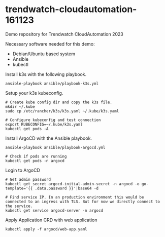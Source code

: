 # trendwatch-cloudautomation-161123
Demo repository for Trendwatch CloudAutomation 2023

Necessary software needed for this demo:
- Debian/Ubuntu based system
- Ansible
- kubectl

Install k3s with the following playbook.
```
ansible-playbook ansible/playbook-k3s.yml
```

Setup your k3s kubeconfig.
```
# Create kube config dir and copy the k3s file.
mkdir ~/.kube
sudo cp /etc/rancher/k3s/k3s.yaml ~/.kube/k3s.yaml

# Configure kubeconfig and test connection
export KUBECONFIG=~/.kube/k3s.yaml
kubectl get pods -A
```

Install ArgoCD with the Ansible playbook.
```
ansible-playbook ansible/playbook-argocd.yml

# Check if pods are running
kubectl get pods -n argocd
```

Login to ArgoCD
```
# Get admin password
kubectl get secret argocd-initial-admin-secret -n argocd -o go-template='{{ .data.password }}'|base64 -d

# Find service IP. In an production environment this would be connected to an ingress with TLS. But for now we directly connect to the service.
kubectl get service argocd-server -n argocd
```

Apply Application CRD with web application
```
kubectl apply -f argocd/web-app.yaml
```
